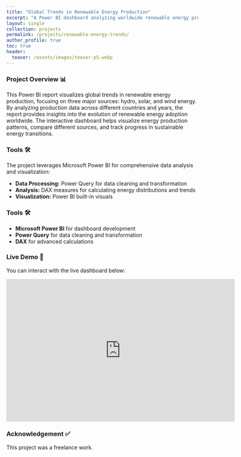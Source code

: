```yaml
---
title: "Global Trends in Renewable Energy Production"
excerpt: "A Power BI dashboard analyzing worldwide renewable energy production trends, focusing on hydro, solar, and wind energy sources across different countries."
layout: single
collection: projects
permalink: /projects/renewable-energy-trends/
author_profile: true
toc: true
header:
  teaser: /assets/images/teaser-p5.webp
---
```


### Project Overview 📊
This Power BI report visualizes global trends in renewable energy production, focusing on three major sources: hydro, solar, and wind energy. By analyzing production data across different countries and years, the report provides insights into the evolution of renewable energy adoption worldwide. The interactive dashboard helps visualize energy production patterns, compare different sources, and track progress in sustainable energy transitions.

### Tools 🛠
The project leverages Microsoft Power BI for comprehensive data analysis and visualization:
- **Data Processing:** Power Query for data cleaning and transformation
- **Analysis:** DAX measures for calculating energy distributions and trends
- **Visualization:** Power BI built-in visuals

### Tools 🛠
- **Microsoft Power BI** for dashboard development
- **Power Query** for data cleaning and transformation
- **DAX** for advanced calculations

### Live Demo 🔗
You can interact with the live dashboard below:
 
<iframe title="Global Renewable Energy Trends" width="600" height="373.5" src="https://app.powerbi.com/view?r=eyJrIjoiZGVjNGE0ZWUtODE4OC00YzFjLWFkOGMtZmFiNmNjN2VkNDBkIiwidCI6IjQxOWY3MTFlLTE2NDktNDA0Mi05YmIxLWRiNTc2ODk0ZDFhOSJ9&pageName=9ce39514375312868e4b" frameborder="0" allowFullScreen="true"></iframe>

### Acknowledgement ✅
This project was a freelance work.
